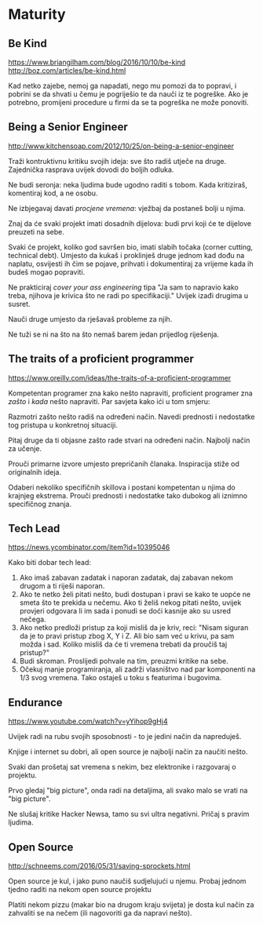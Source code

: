 # Maturity

## Be Kind

https://www.briangilham.com/blog/2016/10/10/be-kind
http://boz.com/articles/be-kind.html

Kad netko zajebe, nemoj ga napadati, nego mu pomozi da to popravi, i pobrini se da shvati u čemu je pogriješio te da nauči iz te pogreške. Ako je potrebno, promijeni procedure u firmi da se ta pogreška ne može ponoviti.

## Being a Senior Engineer

http://www.kitchensoap.com/2012/10/25/on-being-a-senior-engineer

Traži kontruktivnu kritiku svojih ideja: sve što radiš utječe na druge. Zajednička rasprava uvijek dovodi do boljih odluka.

Ne budi seronja: neka ljudima bude ugodno raditi s tobom. Kada kritiziraš, komentiraj kod, a ne osobu.

Ne izbjegavaj davati *procjene vremena*: vježbaj da postaneš bolji u njima.

Znaj da će svaki projekt imati dosadnih dijelova: budi prvi koji će te dijelove preuzeti na sebe.

Svaki će projekt, koliko god savršen bio, imati slabih točaka (corner cutting, technical debt). Umjesto da kukaš i proklinješ druge jednom kad dođu na naplatu, osvijesti ih čim se pojave, prihvati i dokumentiraj za vrijeme kada ih budeš mogao popraviti.

Ne prakticiraj *cover your ass engineering* tipa "Ja sam to napravio kako treba, njihova je krivica što ne radi po specifikaciji." Uvijek izađi drugima u susret.

Nauči druge umjesto da rješavaš probleme za njih.

Ne tuži se ni na što na što nemaš barem jedan prijedlog riješenja.

## The traits of a proficient programmer

https://www.oreilly.com/ideas/the-traits-of-a-proficient-programmer

Kompetentan programer zna kako nešto napraviti, proficient programer zna *zašto* i *kada* nešto napraviti. Par savjeta kako ići u tom smjeru:

Razmotri zašto nešto radiš na određeni način. Navedi prednosti i nedostatke tog pristupa u konkretnoj situaciji.

Pitaj druge da ti objasne zašto rade stvari na određeni način. Najbolji način za učenje.

Prouči primarne izvore umjesto prepričanih članaka. Inspiracija stiže od originalnih ideja.

Odaberi nekoliko specifičnih skillova i postani kompetentan u njima do krajnjeg ekstrema. Prouči prednosti i nedostatke tako dubokog ali iznimno specifičnog znanja.

## Tech Lead

https://news.ycombinator.com/item?id=10395046

Kako biti dobar tech lead:
1. Ako imaš zabavan zadatak i naporan zadatak, daj zabavan nekom drugom a ti riješi naporan.
2. Ako te netko želi pitati nešto, budi dostupan i pravi se kako te uopće ne smeta što te prekida u nečemu. Ako ti želiš nekog pitati nešto, uvijek provjeri odgovara li im sada i ponudi se doći kasnije ako su usred nečega.
3. Ako netko predloži pristup za koji misliš da je kriv, reci: "Nisam siguran da je to pravi pristup zbog X, Y i Z. Ali bio sam već u krivu, pa sam možda i sad. Koliko misliš da će ti vremena trebati da proučiš taj pristup?"
4. Budi skroman. Proslijedi pohvale na tim, preuzmi kritike na sebe.
5. Očekuj manje programiranja, ali zadrži vlasništvo nad par komponenti na 1/3 svog vremena. Tako ostaješ u toku s featurima i bugovima.

## Endurance

https://www.youtube.com/watch?v=yYihop9gHj4

Uvijek radi na rubu svojih sposobnosti - to je jedini način da napreduješ.

Knjige i internet su dobri, ali open source je najbolji način za naučiti nešto.

Svaki dan prošetaj sat vremena s nekim, bez elektronike i razgovaraj o projektu.

Prvo gledaj "big picture", onda radi na detaljima, ali svako malo se vrati na "big picture".

Ne slušaj kritike Hacker Newsa, tamo su svi ultra negativni. Pričaj s pravim ljudima.

## Open Source

http://schneems.com/2016/05/31/saving-sprockets.html

Open source je kul, i jako puno naučiš sudjelujući u njemu. Probaj jednom tjedno raditi na nekom open source projektu

Platiti nekom pizzu (makar bio na drugom kraju svijeta) je dosta kul način za zahvaliti se na nečem (ili nagovoriti ga da napravi nešto).


